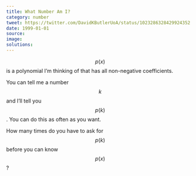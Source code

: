 ```yaml
---
title: What Number Am I?
category: number
tweet: https://twitter.com/DavidKButlerUoA/status/1023286328429924352
date: 1999-01-01
source: 
image: 
solutions: 
---
```

$$p(x)$$ is a polynomial I’m thinking of that has all non-negative coefficients.

You can tell me a number $$k$$ and I’ll tell you $$p(k)$$. You can do this as often as you want.

How many times do you have to ask for $$p(k)$$ before you can know $$p(x)$$?